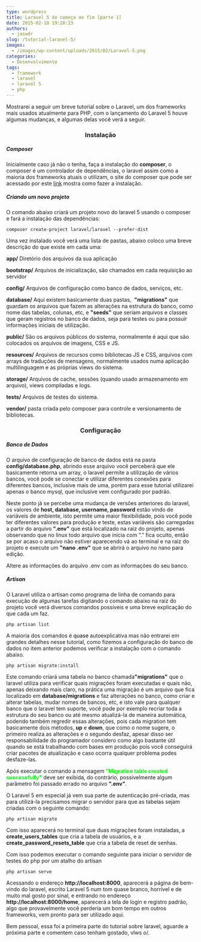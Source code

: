 ```yaml
---
type: wordpress
title: Laravel 5 do começo ao fim [parte 1]
date: 2015-02-18 19:28:23
authors:
  - jaswdr
slug: /tutorial-laravel-5/
images:
  - /images/wp-content/uploads/2015/02/Laravel-5.png
categories:
  - Desenvolvimento
tags:
  - framework
  - laravel
  - laravel 5
  - php
---
```


Mostrarei a seguir um breve tutorial sobre o Laravel, um dos frameworks mais usados atualmente para PHP, com o lançamento do Laravel 5 houve algumas mudanças, e algumas delas você verá a seguir.
<h3 style="text-align: center;"><strong>Instalação</strong></h3>
<h5>Composer</h5>
Inicialmente caso já não o tenha, faça a instalação do <strong>composer</strong>, o composer é um controlador de dependências, o laravel assim como a maioria dos frameworks atuais o utilizam, o site do composer que pode ser acessado por este <a href="https://getcomposer.org/download/">link</a> mostra como fazer a instalação.
<h5>Criando um novo projeto</h5>
O comando abaixo criará um projeto novo do laravel 5 usando o composer e fará a instalação das dependências:
<pre><code>composer create-project laravel/laravel --prefer-dist</code></pre>
Uma vez instalado você verá uma lista de pastas, abaixo coloco uma breve descrição do que existe em cada uma:

<strong>app/</strong>
Diretório dos arquivos da sua aplicação

<strong>bootstrap/</strong>
Arquivos de inicialização, são chamados em cada requisição ao servidor

<strong>config/</strong>
Arquivos de configuração como banco de dados, serviços, etc.

<strong>database/</strong>
Aqui existem basicamente duas pastas,  <strong>"migrations"</strong> que guardam os arquivos que fazem as alterações na estrutura do banco, como nome das tabelas, colunas, etc, e <strong>"seeds"</strong> que seriam arquivos e classes que geram registros no banco de dados, seja para testes ou para possuir informações iniciais de utilização.

<strong>public/</strong>
São os arquivos públicos do sistema, normalmente é aqui que são colocados os arquivos de imagens, CSS e JS.

<strong>resources/</strong>
Arquivos de recursos como bibliotecas JS e CSS, arquivos com arrays de traduções de mensagens, normalmente usados numa aplicação multilinguagem e as próprias views do sistema.

<strong>storage/</strong>
Arquivos de cache, sessões (quando usado armazenamento em arquivo), views compiladas e logs.

<strong>tests/</strong>
Arquivos de testes do sistema.

<strong>vendor/</strong>
pasta criada pelo composer para controle e versionamento de bibliotecas.
<h3 style="text-align: center;"><strong>Configuração</strong></h3>
<h5>Banco de Dados</h5>
O arquivo de configuração de banco de dados está na pasta <strong>config/database.php</strong>, abrindo esse arquivo você perceberá que ele basicamente retorna um array, o laravel permite a utilização de vários bancos, você pode se conectar e utilizar diferentes conexões para diferentes bancos, inclusive mais de uma, porém para esse tutorial utilizarei apenas o banco mysql, que inclusive vem configurado por padrão.

Neste ponto já se percebe uma mudança de versões anteriores do laravel, os valores de <strong>host, database, username, password</strong> estão vindo de variáveis de ambiente, isto permite uma maior flexibilidade, pois você pode ter diferentes valores para produção e teste, estas variáveis são carregadas a partir do arquivo <strong>".env"</strong> que está localizado na raiz do projeto, apenas observando que no linux todo arquivo que inicia com "." fica oculto, então se por acaso o arquivo não estiver aparecendo vá ao terminal e na raiz do projeto e execute um <strong>"nano .env"</strong> que se abrirá o arquivo no nano para edição.

Altere as informações do arquivo .env com as informações do seu banco.
<h5>Artisan</h5>
O Laravel utiliza o artisan como programa de linha de comando para execução de algumas tarefas digitando o comando abaixo na raiz do projeto você verá diversos comandos possíveis e uma breve explicação do que cada um faz.
<pre><code>php artisan list</code></pre>
A maioria dos comandos é <span style="color: #000000;">quase</span> autoexplicativa mas não entrarei em grandes detalhes nesse tutorial, como fizemos a configuração do banco de dados no item anterior podemos verificar a instalação com o comando abaixo.
<pre><code>php artisan migrate:install</code></pre>
Este comando criará uma tabela no banco chamada<strong>"migrations"</strong> que o laravel utiliza para verificar quais migrações foram executadas e quais não, apenas deixando mais claro, na prática uma migração é um arquivo que fica localizado em <strong>database/migrations</strong> e faz alterações no banco, como criar e alterar tabelas, mudar nomes de bancos, etc, e isto vale para qualquer banco que o laravel tem suporte, você pode por exemplo recriar toda a estrutura do seu banco ou até mesmo atualizá-la de maneira automática, podendo também regredir essas alterações, pois cada migration tem basicamente dois métodos, <strong>up</strong> e <strong>down</strong>, que como o nome sugere, o primeiro realiza as alterações e o segundo desfaz, apesar disso ser responsabilidade do programador considero como algo bastante útil quando se está trabalhando com bases em produção pois você conseguirá criar pacotes de atualização e caso ocorra qualquer problema podes desfaze-las.

Após executar o comando a mensagem<strong><span style="color: #00ff00;"> "Migration table created successfully"</span></strong> deve ser exibida, do contrário, possivelmente algum parâmetro foi passado errado no arquivo <strong>".env</strong><strong>"</strong>.

O Laravel 5 em especial já vem sua parte de autenticação pré-criada, mas para utilizá-la precisamos migrar o servidor para que as tabelas sejam criadas com o seguinte comando:
<pre><code>php artisan migrate</code></pre>
Com isso aparecerá no terminal que duas migrações foram instaladas, a <strong>create_users_tables</strong> que cria a tabela de usuários, e a <strong>create_password_resets_table</strong> que cria a tabela de reset de senhas.

Com isso podemos executar o comando seguinte para iniciar o servidor de testes do php por um atalho do artisan
<pre><code>php artisan serve</code></pre>
Acessando o endereço <strong>http://localhost:8000</strong>, aparecerá a página de bem-vindo do laravel, escrito Laravel 5 num tom quase branco, horrível e de muito mal gosto por sinal, e entrando no endereço <strong>http://localhost:8000/home</strong>, aparecerá a tela de login e registro padrão, algo que provavelmente você perderia um bom tempo em outros frameworks, vem pronto para ser utilizado aqui.

Bem pessoal, essa foi a primeira parte do tutorial sobre laravel, aguarde a próxima parte e comentem caso tenham gostado, vlws o/.